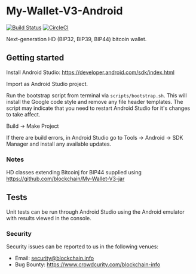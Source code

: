 # My-Wallet-V3-Android

[![Build Status](https://travis-ci.org/blockchain/My-Wallet-V3-Android.svg?branch=master)](https://travis-ci.org/blockchain/My-Wallet-V3-Android)
[![CircleCI](https://circleci.com/gh/blockchain/My-Wallet-V3-Android/tree/master.svg?style=svg)](https://circleci.com/gh/blockchain/My-Wallet-V3-Android/tree/master)

Next-generation HD (BIP32, BIP39, BIP44) bitcoin wallet. 

## Getting started

Install Android Studio: https://developer.android.com/sdk/index.html

Import as Android Studio project.

Run the bootstrap script from terminal via `scripts/bootstrap.sh`. This will install the Google code style and remove any file header templates. The script may indicate that you need to restart Android Studio for it's changes to take affect.

Build -> Make Project

If there are build errors, in Android Studio go to Tools -> Android -> SDK Manager and install any available updates.

### Notes

HD classes extending Bitcoinj for BIP44 supplied using https://github.com/blockchain/My-Wallet-V3-jar

## Tests

Unit tests can be run through Android Studio using the Android emulator with results viewed in the console.

### Security

Security issues can be reported to us in the following venues:
* Email: security@blockchain.info
* Bug Bounty: https://www.crowdcurity.com/blockchain-info
